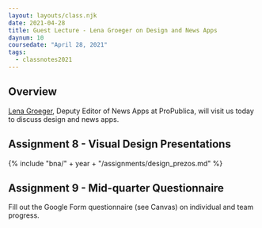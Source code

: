 ```yaml
---
layout: layouts/class.njk
date: 2021-04-28
title: Guest Lecture - Lena Groeger on Design and News Apps
daynum: 10
coursedate: "April 28, 2021"
tags:
  - classnotes2021
---
```


## Overview

[Lena Groeger](https://lenagroeger.com/), Deputy Editor of News Apps at ProPublica, will visit us today to discuss design and news apps.


## Assignment 8 - Visual Design Presentations

{% include "bna/" + year + "/assignments/design_prezos.md" %}

## Assignment 9 - Mid-quarter Questionnaire

Fill out the Google Form questionnaire (see Canvas) on individual and
team progress.
